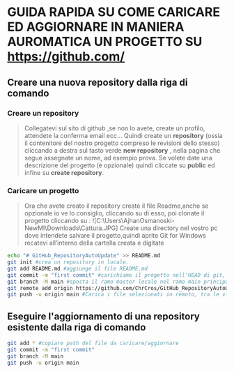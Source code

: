 # GUIDA RAPIDA SU COME CARICARE ED AGGIORNARE IN MANIERA AUROMATICA UN PROGETTO SU https://github.com/

## Creare una nuova repository dalla riga di comando
### Creare un repository
> Collegatevi sul sito di github ,se non lo avete, create un profilo, attendete la conferma email ecc…
Quindi create un **repository** (ossia il contenitore del nostro progetto compreso le revisioni dello stesso) cliccando a destra sul tasto verde **new repository** , nella pagina che segue assegnate un nome, ad esempio prova. Se volete date una descrizione del progetto (è opzionale) quindi cliccate su **public** ed infine su **create repository**.
### Caricare un progetto
> Ora che avete creato il repository create il file Readme,anche se opzionale io ve lo consiglio, cliccando su di esso, poi clonate il progetto cliccando su : ![C:\Users\AjhanOsmanoski-NewMI\Downloads\Cattura.JPG]
> Create una directory nel vostro pc dove intendete salvare il progetto,quindi aprite Git for Windows recatevi all’interno della cartella creata e digitate
```sh
echo "# GitHub_RepositoryAutoUpdate" >> README.md
git init #crea un repository in locale.
git add README.md #aggiunge il file README.md
git commit -m "first commit" #carichiamo il progetto nell'HEAD di git, 
git branch -M main #sposta il ramo master locale nel ramo main principale
git remote add origin https://github.com/ChrCros/GitHub_RepositoryAutoUpdate.git # Crea un nuovo repository Git vuoto sul tuo server remoto
git push -u origin main #Carica i file selezionati in remoto, tra le virgolette è solo un messaggio per la commit.
```

## Eseguire l'aggiornamento di una repository esistente dalla riga di comando
```sh
git add * #copiare path del file da caricare/aggiornare
git commit -m "first commit"
git branch -M main
git push -u origin main
```
